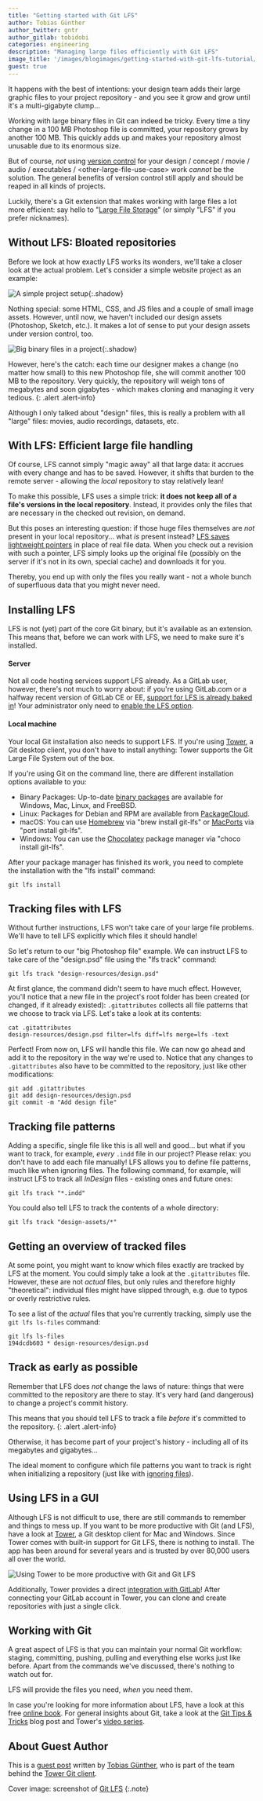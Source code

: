 ```yaml
---
title: "Getting started with Git LFS"
author: Tobias Günther
author_twitter: gntr
author_gitlab: tobidobi
categories: engineering
description: "Managing large files efficiently with Git LFS"
image_title: '/images/blogimages/getting-started-with-git-lfs-tutorial/lfs-website.png'
guest: true
---
```


It happens with the best of intentions: your design team adds their large graphic files to your project repository - and you see it grow and grow until it's a multi-gigabyte clump...

<!--more-->

Working with large binary files in Git can indeed be tricky.
Every time a tiny change in a 100 MB Photoshop file is committed, your repository grows by another 100 MB.
This quickly adds up and makes your repository almost unusable due to its enormous size.

But of course, _not_ using [version control](/topics/version-control/) for your design / concept / movie / audio / executables / &lt;other-large-file-use-case&gt; work _cannot_ be the solution.
The general benefits of version control still apply and should be reaped in all kinds of projects.

Luckily, there's a Git extension that makes working with large files a lot more efficient: say hello to "[Large File Storage](https://git-lfs.github.com/)" (or simply "LFS" if you prefer nicknames).

## Without LFS: Bloated repositories

Before we look at how exactly LFS works its wonders, we'll take a closer look at the actual problem.
Let's consider a simple website project as an example:

![A simple project setup](/images/blogimages/getting-started-with-git-lfs-tutorial/project-setup-without-big-files.png){:.shadow}

Nothing special: some HTML, CSS, and JS files and a couple of small image assets.
However, until now, we haven't included our design assets (Photoshop, Sketch, etc.).
It makes a lot of sense to put your design assets under version control, too.

![Big binary files in a project](/images/blogimages/getting-started-with-git-lfs-tutorial/project-setup-with-big-files.png){:.shadow}

However, here's the catch: each time our designer makes a change (no matter how small) to this new Photoshop file, she will commit another 100 MB to the repository.
Very quickly, the repository will weigh tons of megabytes and soon gigabytes - which makes cloning and managing it very tedious.
{: .alert .alert-info}

Although I only talked about "design" files, this is really a problem with all "large" files:
movies, audio recordings, datasets, etc.

## With LFS: Efficient large file handling

Of course, LFS cannot simply "magic away" all that large data: it accrues with every change and has to be saved.
However, it shifts that burden to the remote server - allowing the _local_ repository to stay relatively lean!

To make this possible, LFS uses a simple trick: **it does not keep all of a file's versions in the local repository**.
Instead, it provides only the files that are necessary in the checked out revision, on demand.

But this poses an interesting question: if those huge files themselves are _not_ present in your local repository... what _is_ present instead?
[LFS saves lightweight pointers](https://www.git-tower.com/learn/git/ebook/en/desktop-gui/advanced-topics/git-lfs?utm_source=gitlab-blog&utm_campaign=GitLab%20LFS&utm_medium=guest-post) in place of real file data. When you check out a revision with such a pointer, LFS simply looks up the original file (possibly on the server if it's not in its own, special cache) and downloads it for you.

Thereby, you end up with only the files you really want - not a whole bunch of superfluous data that you might never need.

## Installing LFS

LFS is not (yet) part of the core Git binary, but it's available as an extension.
This means that, before we can work with LFS, we need to make sure it's installed.

#### Server

Not all code hosting services support LFS already. As a GitLab user, however, there's not much to worry about:
if you're using GitLab.com or a halfway recent version of GitLab CE or EE, [support for LFS is already baked in](https://docs.gitlab.com/ee/topics/git/lfs/index.html)!
Your administrator only need to [enable the LFS option](https://docs.gitlab.com/ee/administration/lfs/index.html).

#### Local machine

Your local Git installation also needs to support LFS.
If you're using [Tower](https://www.git-tower.com/?utm_source=gitlab-blog&utm_campaign=GitLab%20LFS&utm_medium=guest-post), a Git desktop client, you don't have to install anything: Tower supports the Git Large File System out of the box.

If you're using Git on the command line, there are different installation options available to you:

- Binary Packages: Up-to-date [binary packages](https://github.com/git-lfs/git-lfs/releases) are available for Windows, Mac, Linux, and FreeBSD.
- Linux: Packages for Debian and RPM are available from [PackageCloud](https://packagecloud.io/github/git-lfs/install).
- macOS: You can use [Homebrew](https://github.com/Homebrew/brew) via "brew install git-lfs" or [MacPorts](https://www.macports.org) via "port install git-lfs".
- Windows: You can use the [Chocolatey](https://chocolatey.org/) package manager via "choco install git-lfs".

After your package manager has finished its work, you need to complete the installation with the "lfs install" command:

```
git lfs install
```

## Tracking files with LFS

Without further instructions, LFS won't take care of your large file problems.
We'll have to tell LFS explicitly which files it should handle!

So let's return to our "big Photoshop file" example. We can instruct LFS to take care of the "design.psd" file using the "lfs track" command:

```
git lfs track "design-resources/design.psd"
```

At first glance, the command didn't seem to have much effect. However, you'll notice that a new file in the project's root folder has been created (or changed, if it already existed): `.gitattributes` collects all file patterns that we choose to track via LFS. Let's take a look at its contents:

```
cat .gitattributes
design-resources/design.psd filter=lfs diff=lfs merge=lfs -text
```

Perfect! From now on, LFS will handle this file. We can now go ahead and add it to the repository in the way we're used to.
Notice that any changes to `.gitattributes` also have to be committed to the repository, just like other modifications:

```
git add .gitattributes
git add design-resources/design.psd
git commit -m "Add design file"
```

## Tracking file patterns

Adding a specific, single file like this is all well and good... but what if you want to track, for example, _every_ `.indd` file in our project?
Please relax: you don't have to add each file manually! LFS allows you to define file patterns, much like when ignoring files.
The following command, for example, will instruct LFS to track all _InDesign_ files - existing ones and future ones:

```
git lfs track "*.indd"
```

You could also tell LFS to track the contents of a whole directory:

```
git lfs track "design-assets/*"
```

## Getting an overview of tracked files

At some point, you might want to know which files exactly are tracked by LFS at the moment.
You could simply take a look at the `.gitattributes` file. However, these are not _actual_ files, but only rules and therefore highly "theoretical": individual files might have slipped through, e.g. due to typos or overly restrictive rules.

To see a list of the _actual_ files that you're currently tracking, simply use the `git lfs ls-files` command:

```
git lfs ls-files
194dcdb603 * design-resources/design.psd
```		

## Track as early as possible

Remember that LFS does _not_ change the laws of nature: things that were committed to the repository are there to stay.
It's very hard (and dangerous) to change a project's commit history.

This means that you should tell LFS to track a file _before_ it's committed to the repository.
{: .alert .alert-info}

Otherwise, it has become part of your project's history - including all of its megabytes and gigabytes...

The ideal moment to configure which file patterns you want to track is right when initializing a repository (just like with [ignoring files](https://www.git-tower.com/learn/git/ebook/en/desktop-gui/basics/starting-with-an-unversioned-project?utm_source=gitlab-blog&utm_campaign=GitLab%20LFS&utm_medium=guest-post#chapter_ignoring+files)).

## Using LFS in a GUI

Although LFS is not difficult to use, there are still commands to remember and things to mess up.
If you want to be more productive with Git (and LFS), have a look at [Tower](https://www.git-tower.com/?utm_source=gitlab-blog&utm_campaign=GitLab%20LFS&utm_medium=guest-post), a Git desktop client for Mac and Windows.
Since Tower comes with built-in support for Git LFS, there is nothing to install. The app has been around for several years and is trusted by over 80,000 users all over the world.

![Using Tower to be more productive with Git and Git LFS](/images/blogimages/getting-started-with-git-lfs-tutorial/tower-lfs.gif)

Additionally, Tower provides a direct [integration with GitLab](/blog/2017/01/20/gitlab-tower-integration-coupon-code/)! After connecting your GitLab account in Tower, you can clone and create repositories with just a single click.

## Working with Git

A great aspect of LFS is that you can maintain your normal Git workflow: staging, committing, pushing, pulling and everything else works just like before.
Apart from the commands we've discussed, there's nothing to watch out for.

LFS will provide the files you need, _when_ you need them.

In case you're looking for more information about LFS, have a look at this free [online book](https://www.git-tower.com/learn/git/ebook/en/desktop-gui/advanced-topics/git-lfs?utm_source=gitlab-blog&utm_campaign=GitLab%20LFS&utm_medium=guest-post).
For general insights about Git, take a look at the [Git Tips & Tricks](/blog/2016/12/08/git-tips-and-tricks/) blog post and Tower's [video series](https://www.git-tower.com/learn/git/videos?utm_source=gitlab-blog&utm_campaign=GitLab%20LFS&utm_medium=guest-post).

## About Guest Author

This is a [guest post](/handbook/marketing/blog/#guest-posts)
written by [Tobias Günther](https://twitter.com/gntr), who is part of the team behind the [Tower Git client](https://www.git-tower.com/?utm_source=gitlab-blog&utm_campaign=GitLab%20LFS&utm_medium=guest-post).

Cover image: screenshot of [Git LFS](https://git-lfs.github.com/)
{:.note}
